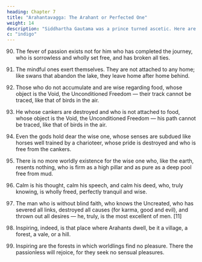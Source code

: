 ```yaml
---
heading: Chapter 7
title: "Arahantavagga: The Arahant or Perfected One"
weight: 14
description: "Siddhartha Gautama was a prince turned ascetic. Here are discourses from the Tipitaka and other sutras"
c: "indigo"
---
```




90. The fever of passion exists not for him who has completed the journey, who is sorrowless and wholly set free, and has broken all ties.

91. The mindful ones exert themselves. They are not attached to any home; like swans that abandon the lake, they leave home after home behind.

92. Those who do not accumulate and are wise regarding food, whose object is the Void, the Unconditioned Freedom — their track cannot be traced, like that of birds in the air.

93. He whose cankers are destroyed and who is not attached to food, whose object is the Void, the Unconditioned Freedom — his path cannot be traced, like that of birds in the air.

94. Even the gods hold dear the wise one, whose senses are subdued like horses well trained by a charioteer, whose pride is destroyed and who is free from the cankers.

95. There is no more worldly existence for the wise one who, like the earth, resents nothing, who is firm as a high pillar and as pure as a deep pool free from mud.

96. Calm is his thought, calm his speech, and calm his deed, who, truly knowing, is wholly freed, perfectly tranquil and wise.

97. The man who is without blind faith, who knows the Uncreated, who has severed all links, destroyed all causes (for karma, good and evil), and thrown out all desires — he, truly, is the most excellent of men. [11]

98. Inspiring, indeed, is that place where Arahants dwell, be it a village, a forest, a vale, or a hill.

99. Inspiring are the forests in which worldlings find no pleasure. There the passionless will rejoice, for they seek no sensual pleasures.

